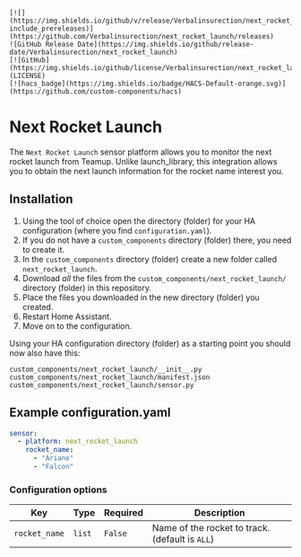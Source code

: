 ```
[![](https://img.shields.io/github/v/release/Verbalinsurection/next_rocket_launch.svg?include_prereleases)](https://github.com/Verbalinsurection/next_rocket_launch/releases)
![GitHub Release Date](https://img.shields.io/github/release-date/Verbalinsurection/next_rocket_launch)
[![GitHub](https://img.shields.io/github/license/Verbalinsurection/next_rocket_launch)](LICENSE)
[![hacs_badge](https://img.shields.io/badge/HACS-Default-orange.svg)](https://github.com/custom-components/hacs)
```

# Next Rocket Launch

The `Next Rocket Launch` sensor platform allows you to monitor the next rocket launch from Teamup.
Unlike launch_library, this integration allows you to obtain the next launch information for the rocket name interest you.

## Installation

1. Using the tool of choice open the directory (folder) for your HA configuration (where you find `configuration.yaml`).
2. If you do not have a `custom_components` directory (folder) there, you need to create it.
3. In the `custom_components` directory (folder) create a new folder called `next_rocket_launch`.
4. Download _all_ the files from the `custom_components/next_rocket_launch/` directory (folder) in this repository.
5. Place the files you downloaded in the new directory (folder) you created.
6. Restart Home Assistant.
7. Move on to the configuration.

Using your HA configuration directory (folder) as a starting point you should now also have this:

```text
custom_components/next_rocket_launch/__init__.py
custom_components/next_rocket_launch/manifest.json
custom_components/next_rocket_launch/sensor.py
```

## Example configuration.yaml

```yaml
sensor:
  - platform: next_rocket_launch
    rocket_name:
      - "Ariane"
      - "Falcon"
```

### Configuration options

Key | Type | Required | Description
-- | -- | -- | --
`rocket_name` | `list` | `False` | Name of the rocket to track.(default is `ALL`)
